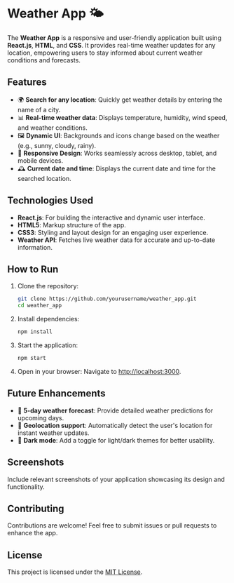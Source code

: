 # Weather App 🌤️  

The **Weather App** is a responsive and user-friendly application built using **React.js**, **HTML**, and **CSS**. It provides real-time weather updates for any location, empowering users to stay informed about current weather conditions and forecasts.  

## Features  
- 🌍 **Search for any location**: Quickly get weather details by entering the name of a city.  
- 📊 **Real-time weather data**: Displays temperature, humidity, wind speed, and weather conditions.  
- 🖼️ **Dynamic UI**: Backgrounds and icons change based on the weather (e.g., sunny, cloudy, rainy).  
- 📱 **Responsive Design**: Works seamlessly across desktop, tablet, and mobile devices.  
- 🕰️ **Current date and time**: Displays the current date and time for the searched location.  

## Technologies Used  
- **React.js**: For building the interactive and dynamic user interface.  
- **HTML5**: Markup structure of the app.  
- **CSS3**: Styling and layout design for an engaging user experience.  
- **Weather API**: Fetches live weather data for accurate and up-to-date information.  

## How to Run  
1. Clone the repository:  
   ```bash  
   git clone https://github.com/yourusername/weather_app.git  
   cd weather_app  
   ```  
2. Install dependencies:  
   ```bash  
   npm install  
   ```  
3. Start the application:  
   ```bash  
   npm start  
   ```  
4. Open in your browser: Navigate to [http://localhost:3000](http://localhost:3000).  

## Future Enhancements  
- 📅 **5-day weather forecast**: Provide detailed weather predictions for upcoming days.  
- 📍 **Geolocation support**: Automatically detect the user's location for instant weather updates.  
- 🌟 **Dark mode**: Add a toggle for light/dark themes for better usability.  

## Screenshots  
Include relevant screenshots of your application showcasing its design and functionality.  

## Contributing  
Contributions are welcome! Feel free to submit issues or pull requests to enhance the app.  

## License  
This project is licensed under the [MIT License](LICENSE).  
